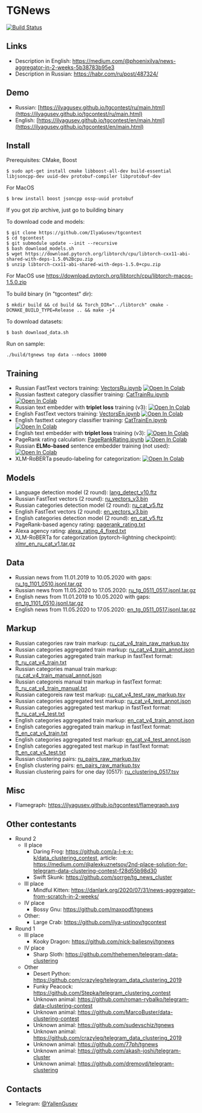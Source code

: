 # TGNews

[![Build Status](https://travis-ci.com/IlyaGusev/tgcontest.svg?token=9pgxYSDpb2YAVSfz53Nq&branch=master)](https://travis-ci.com/IlyaGusev/tgcontest)

## Links
* Description in English: https://medium.com/@phoenixilya/news-aggregator-in-2-weeks-5b38783b95e3
* Description in Russian: https://habr.com/ru/post/487324/

## Demo
* Russian: [https://ilyagusev.github.io/tgcontest/ru/main.html](https://ilyagusev.github.io/tgcontest/ru/main.html)
* English: [https://ilyagusev.github.io/tgcontest/en/main.html](https://ilyagusev.github.io/tgcontest/en/main.html)

## Install
Prerequisites: CMake, Boost
```
$ sudo apt-get install cmake libboost-all-dev build-essential libjsoncpp-dev uuid-dev protobuf-compiler libprotobuf-dev
```

For MacOS
```
$ brew install boost jsoncpp ossp-uuid protobuf
```


If you got zip archive, just go to building binary

To download code and models:
```
$ git clone https://github.com/IlyaGusev/tgcontest
$ cd tgcontest
$ git submodule update --init --recursive
$ bash download_models.sh
$ wget https://download.pytorch.org/libtorch/cpu/libtorch-cxx11-abi-shared-with-deps-1.5.0%2Bcpu.zip
$ unzip libtorch-cxx11-abi-shared-with-deps-1.5.0+cpu.zip
```

For MacOS use https://download.pytorch.org/libtorch/cpu/libtorch-macos-1.5.0.zip

To build binary (in "tgcontest" dir):
```
$ mkdir build && cd build && Torch_DIR="../libtorch" cmake -DCMAKE_BUILD_TYPE=Release .. && make -j4
```

To download datasets:
```
$ bash download_data.sh
```

Run on sample:
```
./build/tgnews top data --ndocs 10000
```

## Training

* Russian FastText vectors training:
[VectorsRu.ipynb](https://github.com/IlyaGusev/tgcontest/blob/master/scripts/VectorsRu.ipynb)
[![Open In Colab](https://colab.research.google.com/assets/colab-badge.svg)](https://colab.research.google.com/drive/1QeyhqsHy5MO3yzvsn446LsqK_PqOjIVb)
* Russian fasttext category classifier training:
[CatTrainRu.ipynb](https://github.com/IlyaGusev/tgcontest/blob/master/scripts/CatTrainRu.ipynb)
[![Open In Colab](https://colab.research.google.com/assets/colab-badge.svg)](https://colab.research.google.com/drive/1U7Wxm5eDnrBRWE_logCSJIq6DzTFV0Zo)
* Russian text embedder with **triplet loss** training (v3):
[![Open In Colab](https://colab.research.google.com/assets/colab-badge.svg)](https://colab.research.google.com/drive/1vp_qbWKtqtqgNLW5Upp4Gh2UL36zdTvT)
* English FastText vectors training:
[VectorsEn.ipynb](https://github.com/IlyaGusev/tgcontest/blob/master/scripts/VectorsEn.ipynb)
[![Open In Colab](https://colab.research.google.com/assets/colab-badge.svg)](https://colab.research.google.com/drive/1lbmgJ_iGBdwKdkU_1l1-WZuO7XbYZlWQ)
* English fasttext category classifier training:
[CatTrainEn.ipynb](https://github.com/IlyaGusev/tgcontest/blob/master/scripts/CatTrainEn.ipynb)
[![Open In Colab](https://colab.research.google.com/assets/colab-badge.svg)](https://colab.research.google.com/drive/1ayg5dtA_KdhzVehN4-_EiyIcwRhBVSob)
* English text embedder with **triplet loss** training (v3):
[![Open In Colab](https://colab.research.google.com/assets/colab-badge.svg)](https://colab.research.google.com/drive/1o1B50aktpHJmEzHCQ8lPV3yZOtKSTXa3)
* PageRank rating calculation:
[PageRankRating.ipynb](https://github.com/IlyaGusev/tgcontest/blob/master/scripts/PageRankRating.ipynb)
[![Open In Colab](https://colab.research.google.com/assets/colab-badge.svg)](https://colab.research.google.com/drive/1bd35S0rl_Uysiuz_7fmkYRArzNcP-wZB)
* Russian **ELMo-based** sentence embedder training (not used):
[![Open In Colab](https://colab.research.google.com/assets/colab-badge.svg)](https://colab.research.google.com/drive/1Q0S5OvramxxqQZnaSIH8xWfmOsWeKhIz)
* XLM-RoBERTa pseudo-labeling for categorization: [![Open In Colab](https://colab.research.google.com/assets/colab-badge.svg)](https://colab.research.google.com/drive/1fEmNPi41mnxLrc4hqamqi72xDCCH0Ima)

## Models
* Language detection model (2 round): [lang_detect_v10.ftz](https://www.dropbox.com/s/hoapmnvqlknmu6v/lang_detect_v10.ftz)
* Russian FastText vectors (2 round): [ru_vectors_v3.bin](https://www.dropbox.com/s/vttjivmmxw7leea/ru_vectors_v3.bin)
* Russian categories detection model (2 round): [ru_cat_v5.ftz](https://www.dropbox.com/s/luh60dd0uw8p9ar/en_cat_v5.ftz)
* English FastText vectors (2 round): [en_vectors_v3.bin](https://www.dropbox.com/s/6aaucelizfx7xl6/en_vectors_v3.bin)
* English categories detection model (2 round): [en_cat_v5.ftz](https://www.dropbox.com/s/luh60dd0uw8p9ar/en_cat_v5.ftz)
* PageRank-based agency rating: [pagerank_rating.txt](https://www.dropbox.com/s/0o9xr2pwuqeh17k/pagerank_rating.txt)
* Alexa agency rating: [alexa_rating_4_fixed.txt](https://www.dropbox.com/s/fry1gsd1mans9jm/alexa_rating_4_fixed.txt)
* XLM-RoBERTa for categorization (pytorch-lightning checkpoint): [xlmr_en_ru_cat_v1.tar.gz](https://www.dropbox.com/s/y6leppzf2l43eqo/xlmr_en_ru_cat_v1.tar.gz)

## Data
* Russian news from 11.01.2019 to 10.05.2020 with gaps: [ru_tg_1101_0510.jsonl.tar.gz](https://www.dropbox.com/s/r8iqi6h6x1w0pzv/ru_tg_1101_0510.jsonl.tar.gz)
* Russian news from 11.05.2020 to 17.05.2020: [ru_tg_0511_0517.jsonl.tar.gz](https://www.dropbox.com/s/zvv1qvm1yidvc2p/ru_tg_0511_0517.jsonl.tar.gz)
* English news from 11.01.2019 to 10.05.2020 with gaps: [en_tg_1101_0510.jsonl.tar.gz](https://www.dropbox.com/s/9f11mdgv4qsjrvb/en_tg_1101_0510.jsonl.tar.gz)
* English news from 11.05.2020 to 17.05.2020: [en_tg_0511_0517.jsonl.tar.gz](https://www.dropbox.com/s/qj7s8ek91usmcxp/en_tg_0511_0517.jsonl.tar.gz)

## Markup
* Russian categories raw train markup: [ru_cat_v4_train_raw_markup.tsv](https://www.dropbox.com/s/24rsyxxp00kxjzr/ru_cat_v4_train_raw_markup.tsv)
* Russian categories aggregated train markup: [ru_cat_v4_train_annot.json](https://www.dropbox.com/s/2rpsabep7tstmkq/ru_cat_v4_train_annot.json)
* Russian categories aggregated train markup in fastText format: [ft_ru_cat_v4_train.txt](https://www.dropbox.com/s/tdz4k44o0jmrpi5/ft_ru_cat_v4_train.txt)
* Russian categories manual train markup: [ru_cat_v4_train_manual_annot.json](https://www.dropbox.com/s/fibw7remhk2bodl/ru_cat_v4_train_manual_annot.json)
* Russian categoreis manual train markup in fastText format: [ft_ru_cat_v4_train_manual.txt](https://www.dropbox.com/s/y9jg50rck1pg1w1/ft_ru_cat_v4_train_manual.txt)
* Russian categoreis raw test markup: [ru_cat_v4_test_raw_markup.tsv](https://www.dropbox.com/s/9cbubupcht00kqn/ru_cat_v4_test_raw_markup.tsv)
* Russian categories aggregated test markup: [ru_cat_v4_test_annot.json](https://www.dropbox.com/s/ur7jhiyi22tmzxd/ru_cat_v4_test_annot.json)
* Russian categories aggregated test markup in fastText format: [ft_ru_cat_v4_test.txt](https://www.dropbox.com/s/89opmh9alx7tfy3/ft_ru_cat_v4_test.txt)
* English categories aggregated train markup: [en_cat_v4_train_annot.json](https://www.dropbox.com/s/fysoyx1mz8rf6rs/en_cat_v4_train_annot.json)
* English categories aggregated train markup in fastText format: [ft_en_cat_v4_train.txt](https://www.dropbox.com/s/7a2k2tmkf61nsks/ft_en_cat_v4_train.txt)
* English categories aggregated test markup: [en_cat_v4_test_annot.json](https://www.dropbox.com/s/ucwzhucwgtuy8k1/en_cat_v4_test_annot.json)
* English categories aggregated test markup in fastText format: [ft_en_cat_v4_test.txt](https://www.dropbox.com/s/yga8i06hqv0pvqc/ft_en_cat_v4_test.txt)
* Russian clustering pairs: [ru_pairs_raw_markup.tsv](https://www.dropbox.com/s/jugcl80vfd4wg0h/ru_pairs_raw_markup.tsv)
* English clustering pairs: [en_pairs_raw_markup.tsv](https://www.dropbox.com/s/1zs05c3frm8cygq/en_pairs_raw_markup.tsv)
* Russian clustering pairs for one day (0517): [ru_clustering_0517.tsv](https://www.dropbox.com/s/rrkxdnml6ukql8j/ru_clustering_0517.tsv)

## Misc
* Flamegraph: https://ilyagusev.github.io/tgcontest/flamegraph.svg

## Other contestants
* Round 2
  * II place
    * Daring Frog: https://github.com/a-l-e-x-k/data_clustering_contest, article: https://medium.com/@alexkuznetsov/2nd-place-solution-for-telegram-data-clustering-contest-f28d55b98d30
    * Swift Skunk: https://github.com/sorrge/tg_news_cluster
  * III place
    * Mindful Kitten: https://danlark.org/2020/07/31/news-aggregator-from-scratch-in-2-weeks/
  * IV place
    * Bossy Gnu: https://github.com/maxoodf/tgnews
  * Other:
    * Large Crab: https://github.com/ilya-ustinov/tgcontest
* Round 1
  * III place
    * Kooky Dragon: https://github.com/nick-baliesnyi/tgnews
  * IV place
    * Sharp Sloth: https://github.com/thehemen/telegram-data-clustering
  * Other
    * Desert Python: https://github.com/crazyleg/telegram_data_clustering_2019
    * Funky Peacock: https://github.com/Stepka/telegram_clustering_contest
    * Unknown animal: https://github.com/roman-rybalko/telegram-data-clustering-contest
    * Unknown animal: https://github.com/MarcoBuster/data-clustering-contest
    * Unknown animal: https://github.com/sudevschiz/tgnews
    * Unknown animal: https://github.com/crazyleg/telegram_data_clustering_2019
    * Unknown animal: https://github.com/77ph/tgnews
    * Unknown animal: https://github.com/akash-joshi/telegram-cluster
    * Unknown animal: https://github.com/dremovd/telegram-clustering

## Contacts
* Telegram: [@YallenGusev](https://t.me/YallenGusev)
